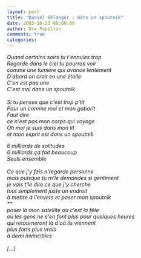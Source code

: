 ```yaml
---
layout: post
title: "Daniel Bélanger : Dans un spoutnik"
date: 2003-10-23 00:00:00
author: Dre Papillon
comments: true
categories: 
---
```



*Quand certains soirs tu t'ennuies trop<BR>Regarde dans le ciel tu pourras voir<BR>comme une lumière qui avance lentement<BR>D'abord on croit en une étoile<BR>C'en est pas une<BR>C'est moi dans un spoutnik<BR><BR>Si tu penses que c'est trop p'tit<BR>Pour un comme moi et mon gabarit<BR>Faut dire<BR>ce n'est pas mon corps qui voyage<BR>Oh moi je suis dans mon lit<BR>et mon esprit est dans un spoutnik*

*6 milliards de solitudes<BR>6 milliards ça fait beaucoup<BR>Seuls ensemble<BR><BR>Ce que j'y fais n'regarde personne<BR>mais puisque tu m'le demandes si gentiment<BR>je vais t'le dire ce que j'y cherche<BR>tout simplement juste un endroit<BR>à mettre à l'envers et poser mon spoutnik<BR>**<BR>poser là mon satellite où c'est la fête<BR>où les gens ne s'en font plus pour quelques heures<BR>qui retourneront là d'où ils viennent<BR>plus forts plus vrais<BR>à demi invincibles<BR><BR>[...]*
